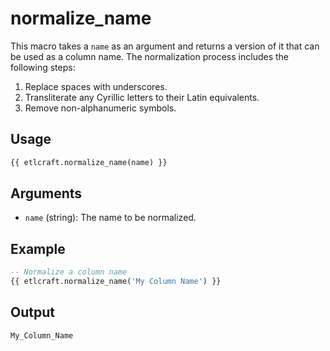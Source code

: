 # normalize_name

This macro takes a `name` as an argument and returns a version of it that can be used as a column name. The normalization process includes the following steps:

1. Replace spaces with underscores.
2. Transliterate any Cyrillic letters to their Latin equivalents.
3. Remove non-alphanumeric symbols.


## Usage

```sql
{{ etlcraft.normalize_name(name) }}
```
## Arguments
+ `name` (string): The name to be normalized.

## Example
```sql
-- Normalize a column name
{{ etlcraft.normalize_name('My Column Name') }}
```
## Output
```sql
My_Column_Name
```

